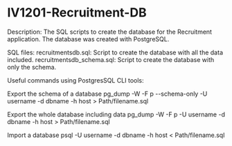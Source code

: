 # IV1201-Recruitment-DB
Description:
The SQL scripts to create the database for the Recruitment application. The database was created with PostgreSQL.

SQL files:
recruitmentsdb.sql: Script to create the database with all the data included.
recruitmentsdb_schema.sql: Script to create the database with only the schema.

Useful commands using PostgresSQL CLI tools:

Export the schema of a database
pg_dump -W -F p --schema-only -U username  -d dbname -h host > Path/filename.sql

Export the whole database including data
pg_dump -W -F p -U username -d dbname -h host > Path/filename.sql

Import a database
psql -U username -d dbname -h host < Path/filename.sql